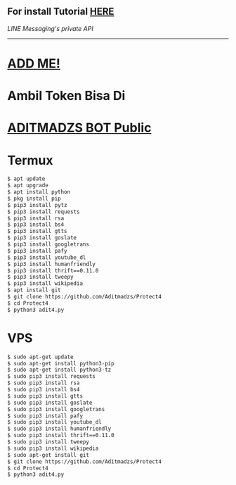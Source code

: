 ## For install Tutorial [HERE](https://www.youtube.com/watch?v=v_h-t8iGYzQ&t=28s)
*LINE Messaging's private API*

----
# [ADD ME!](http://line.me/ti/p/~adit_cmct)
# Ambil Token Bisa Di
# [ADITMADZS BOT Public](line.me/ti/p/~botaditmadzs)

# Termux

```sh
$ apt update
$ apt upgrade
$ apt install python
$ pkg install pip
$ pip3 install pytz
$ pip3 install requests
$ pip3 install rsa
$ pip3 install bs4
$ pip3 install gtts 
$ pip3 install goslate
$ pip3 install googletrans
$ pip3 install pafy
$ pip3 install youtube_dl
$ pip3 install humanfriendly
$ pip3 install thrift==0.11.0
$ pip3 install tweepy
$ pip3 install wikipedia
$ apt install git
$ git clone https://github.com/Aditmadzs/Protect4
$ cd Protect4
$ python3 adit4.py
```

# VPS

```sh
$ sudo apt-get update
$ sudo apt-get install python3-pip
$ sudo apt-get install python3-tz
$ sudo pip3 install requests
$ sudo pip3 install rsa 
$ sudo pip3 install bs4 
$ sudo pip3 install gtts 
$ sudo pip3 install goslate
$ sudo pip3 install googletrans 
$ sudo pip3 install pafy 
$ sudo pip3 install youtube_dl 
$ sudo pip3 install humanfriendly
$ sudo pip3 install thrift==0.11.0
$ sudo pip3 install tweepy
$ sudo pip3 install wikipedia
$ sudo apt-get install git
$ git clone https://github.com/Aditmadzs/Protect4
$ cd Protect4
$ python3 adit4.py
```

